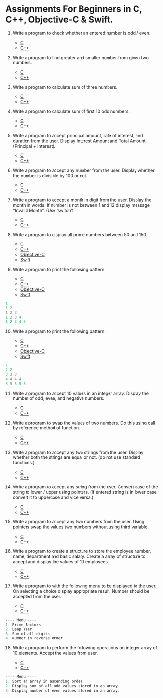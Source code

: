 # Assignments For Beginners in C, C++, Objective-C & Swift.



1. Write a program to check whether an entered number is odd / even. 

	-	[C]()
	-	[C++]()

2. Write a program to find greater and smaller number from given two numbers.

	*	[C]()
	*	[C++]()

3. Write a program to calculate sum of three numbers. 

	*	[C]()
	*	[C++]()


4. Write a program to calculate sum of first 10 odd numbers.

	*	[C]()
	*	[C++]()

5. Write a program to accept principal amount, rate of interest, and duration from the user. Display Interest Amount and Total Amount (Principal + Interest).

	*	[C]()
	*	[C++]()

6. Write a program to accept any number from the user. Display whether the number is divisible by 100 or not.

	*	[C]()
	*	[C++]()

7. Write a program to accept a month in digit from the user. Display the month in words. If number is not between 1 and 12 display message “Invalid Month”. (Use ‘switch’)

	*	[C]()
	*	[C++]()

8. Write a program to display all prime numbers between 50 and 150.

	*	[C](/C/ATPrimeNumber)
	*	[C++](/CPP/ATPrimeNumber)
	*	[Objective-C](/Objective-C/ATPrimeNumber)
	*	[Swift](/Swift/ATPrimeNumber)

9. Write a program to print the following pattern: 

	*	[C](/C/ATPatternOne)
	*	[C++](/CPP/ATPatternOne)
	*	[Objective-C](/Objective-C/ATPatternOne)
	*	[Swift](/Swift/ATPatternOne)

```c
1
1 2
1 2 3
1 2 3 4
1 2 3 4 5
```

	

10. Write a program to print the following pattern: 

	*	[C](/C/ATPatternTwo)
	*	[C++](/CPP/ATPatternTwo)
	*	[Objective-C](/Objective-C/ATPatternTwo)
	*	[Swift](/Swift/ATPatternTwo)
	
```c
1 
2 2
3 3 3
4 4 4 4
5 5 5 5 5
```

11. Write a program to accept 10 values in an integer array. Display the number of odd, even, and negative numbers. 

	*	[C]()
	*	[C++]()


12. Write a program to swap the values of two numbers. Do this using call by reference method of function. 

	*	[C]()
	*	[C++]()

13. Write a program to accept any two strings from the user. Display whether both the strings are equal or not. (do not use standard functions.)

	*	[C]()
	*	[C++]()

14. Write a program to accept any string from the user. Convert case of the string to lower / upper using pointers. (if entered string is in lower case convert it to uppercase and vice versa.)

	*	[C]()
	*	[C++]()

15. Write a program to accept any two numbers from the user. Using pointers swap the values two numbers without using third variable. 

	*	[C]()
	*	[C++]()

16. Write a program to create a structure to store the employee number, name, department and basic salary. Create a array of structure to accept and display the values of 10 employees. 

	*	[C]()
	*	[C++]()

17. Write a program to with the following menu to be displayed to the user. On selecting a choice display appropriate result. Number should be accepted from the user. 
	
	*	[C]()
	*	[C++]()

```c
---- Menu ----
1. Prime Factors 
2. Leap Year 
3. Sum of all digits 
4. Number in reverse order 
```
	
	

18. Write a program to perform the following operations on integer array of 10 elements. Accept the values from user. 
	
	*	[C]()
	*	[C++]()
	
```c
---- Menu ----
1. Sort an array in ascending order 
2. Display sum of all odd values stored in an array.
3. Display number of even values stored in an array.
```
	
	
	  







